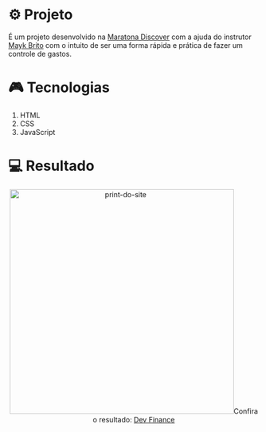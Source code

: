 # ⚙ Projeto

É um projeto desenvolvido na [Maratona Discover](https://maratonadiscover.rocketseat.com.br/maratona/aula-01) com a ajuda do instrutor [Mayk Brito](https://www.linkedin.com/in/maykbrito/)
com o intuito de ser uma forma rápida e prática de fazer um controle de gastos.

# 🎮 Tecnologias

1. HTML
2. CSS
3. JavaScript

# 💻 Resultado

<div align="center">
<img alt="print-do-site" src="https://imgur.com/a/6QXnSOx" width="450px"
  <p>Confira o resultado: <a href="https://luizguandalinidevfinance.netlify.app/">Dev Finance</a></p>
  </div>
